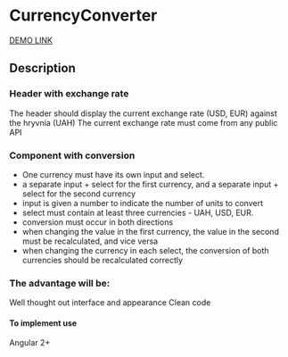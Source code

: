 # CurrencyConverter

[DEMO LINK](https://yegorkochetkov.github.io/angular_currency-converter_task/)

## Description

### Header with exchange rate
The header should display the current exchange rate (USD, EUR) against the hryvnia (UAH)
The current exchange rate must come from any public API

### Component with conversion
- One currency must have its own input and select.
- a separate input + select for the first currency, and a separate input + select for the second currency
- input is given a number to indicate the number of units to convert
- select must contain at least three currencies - UAH, USD, EUR.
- conversion must occur in both directions
- when changing the value in the first currency, the value in the second must be recalculated, and vice versa
- when changing the currency in each select, the conversion of both currencies should be recalculated correctly

### The advantage will be:
Well thought out interface and appearance
Clean code

#### To implement use
Angular 2+
